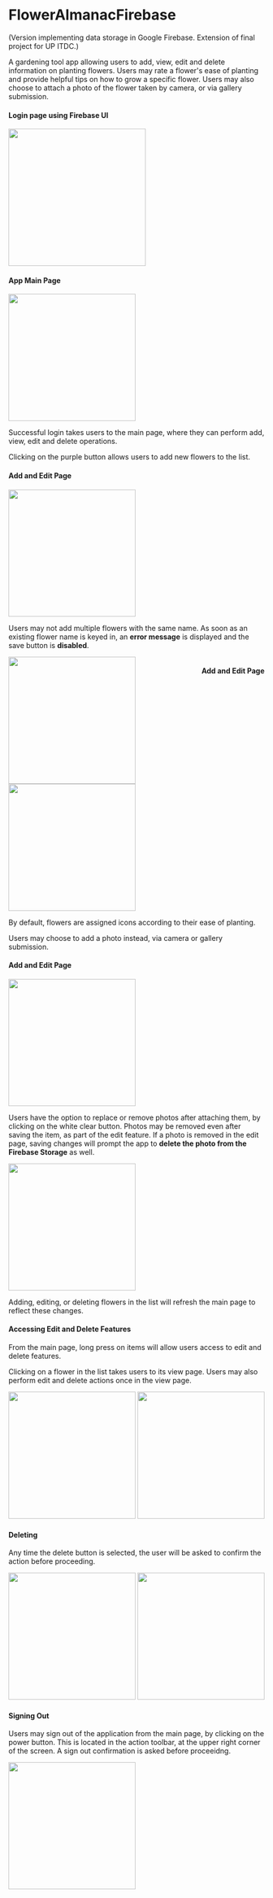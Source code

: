 # FlowerAlmanacFirebase
(Version implementing data storage in Google Firebase. Extension of final project for UP ITDC.)

A gardening tool app allowing users to add, view, edit and delete information on planting flowers.
Users may rate a flower's ease of planting and provide helpful tips on how to grow a specific flower.
Users may also choose to attach a photo of the flower taken by camera, or via gallery submission.

<div>
<h4>Login page using Firebase UI</h4>
<img src="https://user-images.githubusercontent.com/29102307/28212272-3e0d7b96-68d3-11e7-98c8-4827f7e78a65.png" width="270">
</div>

<div>
<h4>App Main Page</h4>
<img src="https://user-images.githubusercontent.com/29102307/28212305-5f78830c-68d3-11e7-80fc-9b8e980b3e50.png" width="250">
<p>Successful login takes users to the main page, where they can perform add, view, edit and delete operations.</p>
<p>Clicking on the purple button allows users to add new flowers to the list.</p>
</div>

<div>
<h4>Add and Edit Page</h4>
<img src="https://user-images.githubusercontent.com/29102307/28212304-5f48d76a-68d3-11e7-8fa7-6320d39a38e3.png" width="250">
<p>Users may not add multiple flowers with the same name. As soon as an existing flower name is keyed in, an <b>error message</b> is displayed and the save button is <b>disabled</b>.</p>
</div>

<div>
<h4 style="float:right; display:inline-block;">Add and Edit Page</h4>
<img src="https://user-images.githubusercontent.com/29102307/28215405-808d44c6-68e0-11e7-8980-4dda82661088.png" width="250">
<img src="https://user-images.githubusercontent.com/29102307/28212307-601b1ebe-68d3-11e7-803f-ac2c406e1087.png" width="250">
<p>By default, flowers are assigned icons according to their ease of planting.</p>
<p>Users may choose to add a photo instead, via camera or gallery submission.</p>
</div>

<div>
<h4>Add and Edit Page</h4>
<img src="https://user-images.githubusercontent.com/29102307/28212299-5f2c153a-68d3-11e7-99b0-1f8cc9a40b1e.png" width="250">
<p>Users have the option to replace or remove photos after attaching them, by clicking on the white clear button. Photos may be removed even after saving the item, as part of the edit feature. If a photo is removed in the edit page, saving changes will prompt the app to <b>delete the photo from the Firebase Storage</b> as well.</p>
<img src="https://user-images.githubusercontent.com/29102307/28212306-5fb119d8-68d3-11e7-8348-6755dfd96983.png" width="250">
<p>Adding, editing, or deleting flowers in the list will refresh the main page to reflect these changes.</p>
</div>

<div>
<h4>Accessing Edit and Delete Features</h4>
<p>From the main page, long press on items will allow users access to edit and delete features.</p>
<p>Clicking on a flower in the list takes users to its view page. Users may also perform edit and delete actions once in the view page.</p>
<img src="https://user-images.githubusercontent.com/29102307/28212300-5f389c9c-68d3-11e7-930c-022cd8aabd70.png" width="250">
<img src="https://user-images.githubusercontent.com/29102307/28212303-5f445e38-68d3-11e7-9e82-280c44a339a2.png" width="250">
</div>

<div>
<h4>Deleting</h4>
<p>Any time the delete button is selected, the user will be asked to confirm the action before proceeding.</p>
<img src="https://user-images.githubusercontent.com/29102307/28212301-5f4030f6-68d3-11e7-8cc0-0111d3002d88.png" width="250">
<img src="https://user-images.githubusercontent.com/29102307/28212302-5f41f2ba-68d3-11e7-973c-8324d5ff4543.png" width="250">
</div>

<div>
<h4>Signing Out</h4>
<p>Users may sign out of the application from the main page, by clicking on the power button. This is located in the action toolbar, at the upper right corner of the screen. A sign out confirmation is asked before proceeidng.</p>
<img src="https://user-images.githubusercontent.com/29102307/28214402-b1f5656a-68dc-11e7-9ca9-25febc7fbffa.png" width="250">
</div>
